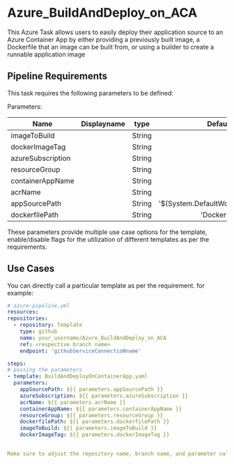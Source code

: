 # Azure_BuildAndDeploy_on_ACA
This Azure Task allows users to easily deploy their application source to an Azure Container App by either providing a previously built image, a Dockerfile that an image can be built from, or using a builder to create a runnable application image

## Pipeline Requirements

This task requires the following parameters to be defined:

Parameters:

| Name  | Displayname | type | Default | Values | Opional/Required | Comments |
| ------------- | ------------- | :-------------: | :-------------: | :-------------: | :-------------: | ------------- |
| imageToBuild |  | String |  |  | Required |  |
| dockerImageTag |  | String |  |  | Required |  |
| azureSubscription |  | String |  |  | Required |  |
| resourceGroup |  | String |  |  | Required |  |
| containerAppName |  | String |  |  | Required |  |
| acrName |  | String |  |  | Required |  |
| appSourcePath |  | String | '$(System.DefaultWorkingDirectory)' |  | Required |  |
| dockerfilePath |  | String | 'Dockerfile' |  | Required |  |


These parameters provide multiple use case options for the template, enable/disable flags for the utilization of different templates as per the requirements.


## Use Cases

You can directly call a particular template as per the requirement. for example: 

  ```yaml
  # azure-pipeline.yml
  resources:
  repositories:
    - repository: Template
      type: github
      name: your_username/Azure_BuildAndDeploy_on_ACA
      ref: <respective branch name>
      endpoint: 'githubServiceConnectioNname'

  steps:
  # passing the parameters
  - template: BuildAndDeployOnContainerApp.yaml
    parameters:
      appSourcePath: ${{ parameters.appSourcePath }}
      azureSubscription: ${{ parameters.azureSubscription }}
      acrName: ${{ parameters.acrName }}
      containerAppName: ${{ parameters.containerAppName }}
      resourceGroup: ${{ parameters.resourceGroup }}
      dockerfilePath: ${{ parameters.dockerfilePath }}
      imageToBuild: ${{ parameters.imageToBuild }}
      dockerImageTag: ${{ parameters.dockerImageTag }}
        
  
Make sure to adjust the repository name, branch name, and parameter values according to your project's requirements.

  ```
